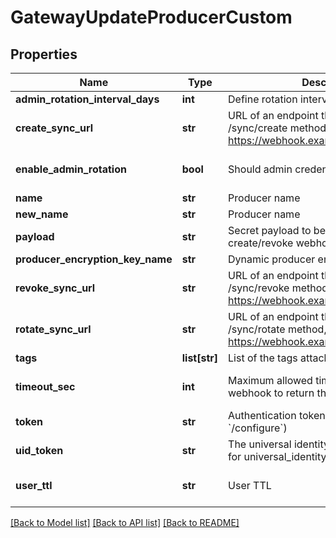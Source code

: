 # GatewayUpdateProducerCustom

## Properties
Name | Type | Description | Notes
------------ | ------------- | ------------- | -------------
**admin_rotation_interval_days** | **int** | Define rotation interval in days | [optional] 
**create_sync_url** | **str** | URL of an endpoint that implements /sync/create method, for example https://webhook.example.com/sync/create | 
**enable_admin_rotation** | **bool** | Should admin credentials be rotated | [optional] [default to False]
**name** | **str** | Producer name | 
**new_name** | **str** | Producer name | [optional] 
**payload** | **str** | Secret payload to be sent with each create/revoke webhook request | [optional] 
**producer_encryption_key_name** | **str** | Dynamic producer encryption key | [optional] 
**revoke_sync_url** | **str** | URL of an endpoint that implements /sync/revoke method, for example https://webhook.example.com/sync/revoke | 
**rotate_sync_url** | **str** | URL of an endpoint that implements /sync/rotate method, for example https://webhook.example.com/sync/rotate | [optional] 
**tags** | **list[str]** | List of the tags attached to this secret | [optional] 
**timeout_sec** | **int** | Maximum allowed time in seconds for the webhook to return the results | [optional] [default to 60]
**token** | **str** | Authentication token (see &#x60;/auth&#x60; and &#x60;/configure&#x60;) | [optional] 
**uid_token** | **str** | The universal identity token, Required only for universal_identity authentication | [optional] 
**user_ttl** | **str** | User TTL | [optional] [default to '60m']

[[Back to Model list]](../README.md#documentation-for-models) [[Back to API list]](../README.md#documentation-for-api-endpoints) [[Back to README]](../README.md)


